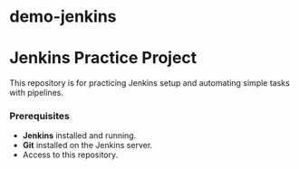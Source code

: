 # demo-jenkins
# Jenkins Practice Project
This repository is for practicing Jenkins setup and automating simple tasks with pipelines.
### Prerequisites
- **Jenkins** installed and running.
- **Git** installed on the Jenkins server.
- Access to this repository.
